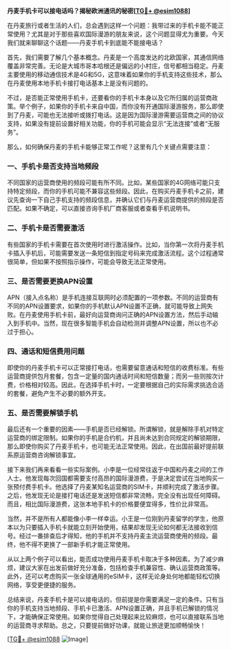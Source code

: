 **丹麦手机卡可以接电话吗？揭秘欧洲通讯的秘密[[TG💪+ @esim1088](https://t.me/s/esim1088)]**

在丹麦旅行或者生活的人们，总会遇到这样一个问题：我带过来的手机卡能不能正常使用？尤其是对于那些喜欢国际漫游的朋友来说，这个问题显得尤为重要。今天我们就来聊聊这个话题——丹麦手机卡到底能不能接电话？

首先，我们需要了解几个基本概念。丹麦是一个高度发达的北欧国家，其通信网络覆盖非常完善。无论是大城市哥本哈根还是偏远的小村庄，信号都相当稳定。丹麦主要使用的移动通信技术是4G和5G，这意味着如果你的手机支持这些技术，那么在丹麦使用本地手机卡接打电话基本上是没有问题的。

不过，是否能正常使用手机卡，还要看你的手机卡本身以及它所归属的运营商政策。举个例子，如果你的手机卡来自中国，而你没有开通国际漫游服务，那么即使到了丹麦，可能也无法接听或拨打电话。这是因为国际漫游需要运营商之间的协议支持，如果没有提前设置好相关功能，你的手机可能会显示“无法连接”或者“无服务”。

那么，如何确保丹麦的手机卡能够正常工作呢？这里有几个关键点需要注意：

### 一、手机卡是否支持当地频段

不同国家的运营商使用的频段可能有所不同。比如，某些国家的4G网络可能只支持特定频段，而你的手机可能不兼容这些频段。因此，在购买丹麦手机卡之前，建议先查询一下自己手机支持的频段信息，并确认它们与丹麦运营商提供的频段是否匹配。如果不确定，可以直接咨询手机厂商客服或者查看手机说明书。

### 二、手机卡是否需要激活

有些国家的手机卡需要在首次使用时进行激活操作。比如，当你第一次将丹麦手机卡插入手机后，可能需要发送一条短信到指定号码来完成激活流程。这个过程通常很简单，但如果不按照指示操作，可能会导致无法正常使用。

### 三、是否需要更换APN设置

APN（接入点名称）是手机连接互联网时必须配置的一项参数。不同的运营商有不同的APN设置要求，如果你的手机默认APN设置不正确，就可能导致上网失败。在丹麦使用手机卡前，最好向运营商询问正确的APN设置方法，然后手动输入到手机中。当然，现在很多智能手机会自动检测并调整APN设置，所以也不必过于担心。

### 四、通话和短信费用问题

即使你的丹麦手机卡可以正常接打电话，也需要留意通话和短信的收费标准。有些运营商提供包月套餐，包含一定量的国内通话时间和短信数量；而另一些则按次计费，价格相对较高。因此，在选择手机卡时，一定要根据自己的实际需求挑选合适的套餐，避免产生不必要的额外开支。

### 五、是否需要解锁手机

最后还有一个重要的因素——手机是否已经解锁。所谓解锁，就是解除手机对特定运营商的绑定限制。如果你的手机是合约机，并且尚未达到合同规定的解锁期限，那么即使你购买了丹麦手机卡，也可能无法正常使用。因此，在出国前最好提前联系原运营商咨询解锁事宜。

接下来我们再来看看一些实际案例。小李是一位经常往返于中国和丹麦之间的工作人士。他发现每次回国都需要支付高昂的国际漫游费，于是决定尝试在当地购买一张预付费手机卡。他选择了丹麦某知名运营商的SIM卡，并顺利完成了激活步骤。之后，他发现无论是接打电话还是发送短信都非常流畅，完全没有出现任何障碍。而且，相比国际漫游费，这张本地手机卡的价格要便宜得多，性价比非常高。

当然，并不是所有人都能像小李一样幸运。小王是一位刚到丹麦留学的学生，他原本以为只要插入手机卡就能立刻开始使用，结果却发现无论如何都无法接收到信号。经过一番排查后才得知，他的手机并不支持丹麦主流运营商使用的频段。最终，他不得不更换了一部新手机才能正常使用。

从以上两个例子可以看出，能否成功使用丹麦手机卡取决于多种因素。为了减少麻烦，建议大家在出发前做好充分准备，包括检查手机兼容性、确认运营商政策等。此外，还可以考虑购买一张全球通用的eSIM卡，这样无论身处何地都能轻松切换网络，享受更便捷的服务。

总结来说，丹麦手机卡是可以接电话的，但前提是你需要满足一定的条件。只有当你的手机支持当地频段、手机卡已激活、APN设置正确，并且手机已解锁的情况下，才能确保正常使用。如果你觉得自己处理起来比较麻烦，也可以直接联系当地的运营商寻求帮助。总之，只要提前做好功课，就能让旅途更加顺畅愉快！

[[TG💪+ @esim1088](https://t.me/s/esim1088) ![Image](https://i.postimg.cc/4NQfJmqS/Snipaste-2025-05-13-00-14-12.png)]